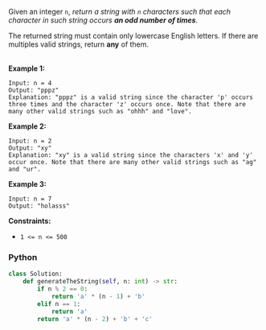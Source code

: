 
Given an integer  `n`,  _return a string with  `n` characters such that each character in such string occurs  **an odd number of times**_.<br>

The returned string must contain only lowercase English letters. If there are multiples valid strings, return  **any**  of them.<br><br>

**Example 1:**
```
Input: n = 4
Output: "pppz"
Explanation: "pppz" is a valid string since the character 'p' occurs three times and the character 'z' occurs once. Note that there are many other valid strings such as "ohhh" and "love".
```
**Example 2:**
```
Input: n = 2
Output: "xy"
Explanation: "xy" is a valid string since the characters 'x' and 'y' occur once. Note that there are many other valid strings such as "ag" and "ur".
```
**Example 3:**
```
Input: n = 7
Output: "holasss"
```
**Constraints:**

-   `1 <= n <= 500`

### Python
```python
class Solution:
    def generateTheString(self, n: int) -> str:
        if n % 2 == 0:
            return 'a' * (n - 1) + 'b'
        elif n == 1:
            return 'a'
        return 'a' * (n - 2) + 'b' + 'c'
```